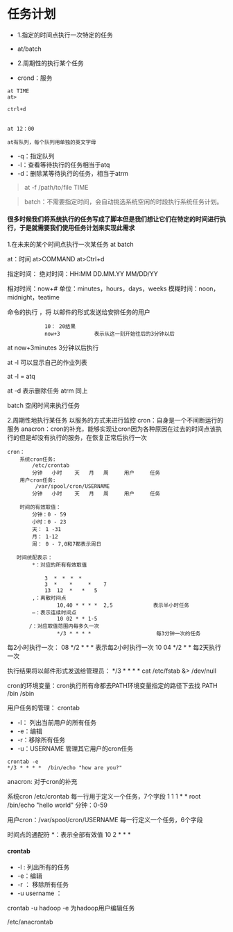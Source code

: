 
# 任务计划

* 1.指定的时间点执行一次特定的任务
* at/batch

* 2.周期性的执行某个任务
* crond：服务

```shell
at TIME
at>

ctrl+d


at 12：00

at有队列，每个队列用单独的英文字母

```

* -q：指定队列
* -l：查看等待执行的任务相当于atq
* -d：删除某等待执行的任务，相当于atrm

> at -f /path/to/file  TIME

> batch：不需要指定时间，会自动挑选系统空闲的时段执行系统任务计划。


#### 很多时候我们将系统执行的任务写成了脚本但是我们想让它们在特定的时间进行执行，于是就需要我们使用任务计划来实现此需求


1.在未来的某个时间点执行一次某任务
at
batch

at：时间
at>COMMAND
at>Ctrl+d

指定时间：
绝对时间：HH:MM      DD.MM.YY        MM/DD/YY        

相对时间：now+#
        单位：minutes，hours，days，weeks
模糊时间：noon，midnight，teatime

命令的执行 ，将 以邮件的形式发送给安排任务的用户      
        
                10： 20结果
                now+3           表示从这一刻开始往后的3分钟以后
      
at now+3minutes            3分钟以后执行     
        
at -l                               可以显示自己的作业列表
                                   
at -l = atq

at -d                               表示删除任务
atrm                           同上

     
batch               空闲时间来执行任务


      
2.周期性地执行某任务
    以服务的方式来进行监控
    cron：自身是一个不间断运行的服务
    anacron：cron的补充，能够实现让cron因为各种原因在过去的时间点该执行的但是却没有执行的服务，在恢复正常后执行一次
    
    cron：
        系统cron任务:
            /etc/crontab                
            分钟   小时    天   月   周     用户     任务                
        用户cron任务:
             /var/spool/cron/USERNAME
            分钟   小时    天   月   周     用户     任务   
            
        时间的有效取值：
            分钟：0 - 59
            小时：0 - 23
            天： 1 -31
            月： 1-12
            周： 0 - 7,0和7都表示周日
        
       时间统配表示：
            *：对应的所有有效取值

                3  *　*　*　*
                3  *    *     *    7
                13  12  *   *   5
            ,：离散时间点
                    10,40 * * * *  2,5             表示半小时任务
            —：表示连续时间点
                    10 02 * * 1-5
           /：对应取值范围内每多久一次
                    */3 * * * *                     每3分钟一次的任务
                            
                                 
每2小时执行一次：
    08 */2 * * *                                        表示每2小时执行一次
    10 04 */2 * *                                       每2天执行一次
        
        
        
执行结果将以邮件形式发送给管理员：
    */3 * * * *  cat /etc/fstab &> /dev/null


cron的环境变量：cron执行所有命都去PATH环境变量指定的路径下去找
PATH   /bin   /sbin  
       

用户任务的管理：
crontab
* -l： 列出当前用户的所有任务
* -e：编辑
* -r：移除所有任务
* -u：USERNAME   管理其它用户的cron任务

```shell                              
crontab -e
*/3 * * * *  /bin/echo "how are you?"
```       

anacron:    对于cron的补充
                                     

系统cron
/etc/crontab
每一行用于定义一个任务，7个字段
1 1 1 * * root /bin/echo  "hello world"
分钟：0-59

用户cron：/var/spool/cron/USERNAME
每一行定义一个任务，6个字段

时间点的通配符
    *：表示全部有效值
    10 2 * * *


#### crontab 
* -l  : 列出所有的任务
* -e：编辑
* -r ： 移除所有任务
* -u username ：   

crontab -u hadoop -e        为hadoop用户编辑任务

/etc/anacrontab
